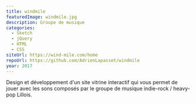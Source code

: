 ```yaml
---
title: windmile
featuredImage: windmile.jpg
description: Groupe de musique
categories:
  - Sketch
  - jQuery
  - HTML
  - CSS
siteUrl: https://wind-mile.com/home
repoUrl: https://github.com/AdrienLapasset/windmile
year: 2017
---
```

Design et développement d'un site vitrine interactif qui vous permet de jouer avec les sons composés par le groupe de musique indie-rock / heavy-pop Lillois.
